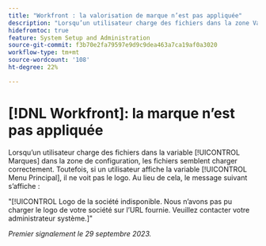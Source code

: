 ```yaml
---
title: "Workfront : la valorisation de marque n’est pas appliquée"
description: "Lorsqu’un utilisateur charge des fichiers dans la zone Valorisation de marque de la configuration, les fichiers semblent être chargés correctement. Cependant, si un utilisateur affiche le menu principal, il ne voit pas le logo. Au lieu de cela, ils voient un message d’erreur."
hidefromtoc: true
feature: System Setup and Administration
source-git-commit: f3b70e2fa79597e9d9c9dea463a7ca19af0a3020
workflow-type: tm+mt
source-wordcount: '108'
ht-degree: 22%

---
```



# [!DNL Workfront]: la marque n’est pas appliquée

Lorsqu’un utilisateur charge des fichiers dans la variable [!UICONTROL Marques] dans la zone de configuration, les fichiers semblent charger correctement. Toutefois, si un utilisateur affiche la variable [!UICONTROL Menu Principal], il ne voit pas le logo. Au lieu de cela, le message suivant s’affiche :

&quot;[!UICONTROL Logo de la société indisponible. Nous n’avons pas pu charger le logo de votre société sur l’URL fournie. Veuillez contacter votre administrateur système.]&quot;

_Premier signalement le 29 septembre 2023._
